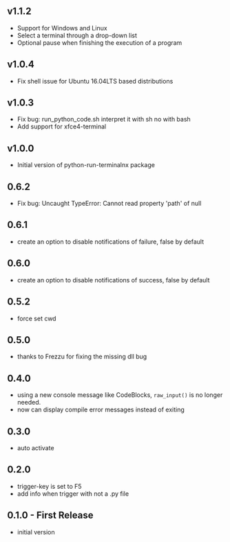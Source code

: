 ## v1.1.2
* Support for Windows and Linux
* Select a terminal through a drop-down list 
* Optional pause when finishing the execution of a program

## v1.0.4
* Fix shell issue for Ubuntu 16.04LTS based distributions

## v1.0.3
* Fix bug: run_python_code.sh interpret it with sh no with bash
* Add support for xfce4-terminal 

## v1.0.0 
* Initial version of python-run-terminalnx package

## 0.6.2
* Fix bug: Uncaught TypeError: Cannot read property 'path' of null

## 0.6.1
* create an option to disable notifications of failure, false by default

## 0.6.0
* create an option to disable notifications of success, false by default

## 0.5.2
* force set cwd

## 0.5.0
* thanks to Frezzu for fixing the missing dll bug

## 0.4.0
* using a new console message like CodeBlocks, `raw_input()` is no longer needed.
* now can display compile error messages instead of exiting

## 0.3.0
* auto activate

## 0.2.0
* trigger-key is set to F5
* add info when trigger with not a .py file

## 0.1.0 - First Release
* initial version
